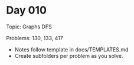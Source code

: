 # Day 010

Topic: Graphs DFS

Problems: 130, 133, 417

- Notes follow template in docs/TEMPLATES.md
- Create subfolders per problem as you solve.